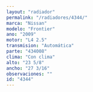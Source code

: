 ```yaml
---
layout: "radiador"
permalink: "/radiadores/4344/"
marca: "Nissan"
modelo: "Frontier"
ano: "2009"
motor: "L4 2.5"
transmision: "Automática"
parte: "434008"
clima: "Con clima"
alto: "23 5/8"
ancho: "27 3/16"
observaciones: ""
id: "4344"
---
```


